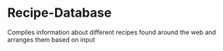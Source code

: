 # Recipe-Database
Compiles information about different recipes found around the web and arranges them based on input
